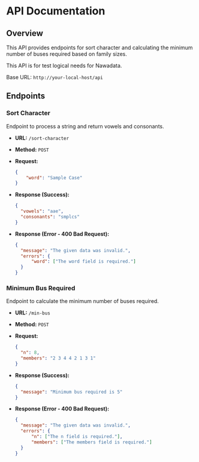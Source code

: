 # API Documentation

## Overview

This API provides endpoints for sort character and calculating the minimum number of buses required based on family sizes.

This API is for test logical needs for Nawadata.

Base URL: `http://your-local-host/api`

## Endpoints

### Sort Character

Endpoint to process a string and return vowels and consonants.

- **URL:** `/sort-character`
- **Method:** `POST`
- **Request:**
  
  ```json
  {
      "word": "Sample Case"
  }
  ```

- **Response (Success):**
  
  ```json
  {
    "vowels": "aae",
    "consonants": "smplcs"
  }
  ```

- **Response (Error - 400 Bad Request):**
  
  ```json
  {
    "message": "The given data was invalid.",
    "errors": {
        "word": ["The word field is required."]
    }
  }
  ```


### Minimum Bus Required

Endpoint to calculate the minimum number of buses required.

- **URL:** `/min-bus`
- **Method:** `POST`
- **Request:**
  
  ```json
  {
    "n": 8,
    "members": "2 3 4 4 2 1 3 1"
  }
  ```
- **Response (Success):**
  
  ```json
  {
    "message": "Minimum bus required is 5"
  }
  ```

- **Response (Error - 400 Bad Request):**
  
  ```json
  {
    "message": "The given data was invalid.",
    "errors": {
        "n": ["The n field is required."],
        "members": ["The members field is required."]
    }
  }
  ```